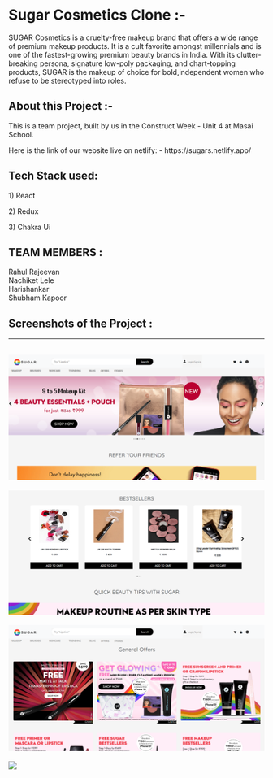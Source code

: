 <h1>Sugar Cosmetics Clone :-</h1>
<p>SUGAR Cosmetics is a cruelty-free makeup brand that offers a wide range of premium makeup products. It is a cult favorite amongst millennials and is one of the fastest-growing premium beauty brands in India. With its clutter-breaking persona, signature low-poly packaging, and chart-topping products, SUGAR is the makeup of choice for bold,independent women who refuse to be stereotyped into roles.</p>

<h2>About this Project :-</h2>
<p>This is a team project, built by us in the Construct Week - Unit 4 at Masai School.</p>
<p>Here is the link of our website live on netlify: - https://sugars.netlify.app/</p>

<h2>Tech Stack used:</h2>
<p>1) React</p>
<p>2) Redux</p>
<p>3) Chakra Ui</p>
<h2>TEAM MEMBERS :</h2>
Rahul Rajeevan
<br>
Nachiket Lele
<br>
Harishankar
<br>
Shubham Kapoor
<h2>Screenshots of the Project :</h2>
<hr>
<br>
<img src="./sugar.png"/>
<br>
<br>
<img src="./sugar1.png"/>
<br>
<br>
<img src="./sugar2.png"/>
<br>
<br>


<img src="https://raw.githubusercontent.com/Trilokia/Trilokia/379277808c61ef204768a61bbc5d25bc7798ccf1/bottom_header.svg" />
